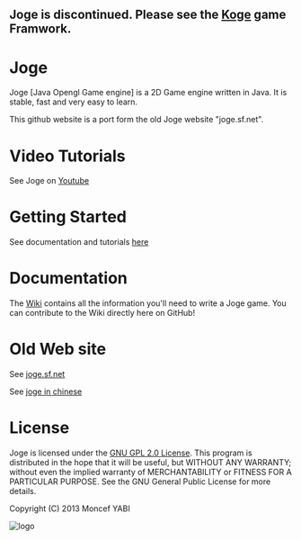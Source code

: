 ## Joge is discontinued. Please see the [Koge](https://github.com/MoncefYabi/Koge) game Framwork.

Joge
====

Joge [Java Opengl Game engine] is a 2D Game engine written in Java. It is stable, fast and very easy to learn. 

This github website is a port form the old Joge website "joge.sf.net".

Video Tutorials
====
See Joge on [Youtube](https://www.youtube.com/channel/UCsS0EcVLn3K0U9hvLHTUbDg)

Getting Started
====
See documentation and tutorials [here](https://github.com/MoncefYabi/Joge/wiki/Getting-Started)

Documentation
====
The [Wiki](https://github.com/MoncefYabi/Joge/wiki) contains all the information you'll need to write a 
Joge game. You can contribute to the Wiki directly here on GitHub!

Old Web site
====
See [joge.sf.net](http://joge.sf.net)

See [joge in chinese](http://joge.sourceforge.net/joge_cn/index.html)

License
====
Joge is licensed under the [GNU GPL 2.0 License](http://www.gnu.org/licenses/gpl-2.0.html).
This program is distributed in the hope that it will be useful, but WITHOUT ANY WARRANTY; without even the implied warranty of MERCHANTABILITY or FITNESS FOR A PARTICULAR PURPOSE.  See the GNU General Public License for more details.

Copyright (C) 2013 Moncef YABI

![logo](https://sourceforge.net/p/joge/screenshot/152123.jpg)



